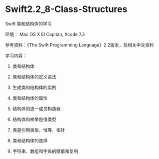 # Swift2.2_8-Class-Structures
Swift 类和结构体的学习

环境： Mac OS X EI Capitan, Xcode 7.3

参考资料：《The Swift Programming Language》2.2版本，及相关中文资料

学习内容：

1. 类和结构体

2. 类和结构体的定义语法

3. 生成类和结构体的实例

4. 类和结构体的属性

5. 结构体的逐一成员构造器

6. 结构体和枚举是值类型

7. 类是引用类型，恒等，指针

8. 类和结构体的选择

9. 字符串、数组和字典的赋值和复制

